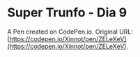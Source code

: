 # Super Trunfo - Dia 9

A Pen created on CodePen.io. Original URL: [https://codepen.io/Xinnot/pen/ZELeXeV](https://codepen.io/Xinnot/pen/ZELeXeV).


